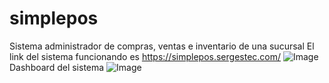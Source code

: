 # simplepos
Sistema administrador de compras, ventas e inventario de una sucursal
El link del sistema funcionando es https://simplepos.sergestec.com/
![Image](https://github.com/user-attachments/assets/1f58f727-fd74-4f5e-903f-0d4783822754)
Dashboard del sistema
![Image](https://github.com/user-attachments/assets/79e721e0-866c-41e5-89be-721c5c8fd6e7)
